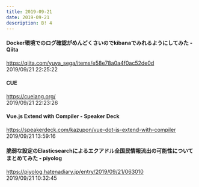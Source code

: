 ```yaml
---
title: 2019-09-21
date: 2019-09-21
description: B! 4
---
```


#### Docker環境でのログ確認がめんどくさいのでkibanaでみれるようにしてみた - Qiita
https://qiita.com/yuya_sega/items/e58e78a0a4f0ac52de0d<br>
2019/09/21 22:25:22<br>


#### CUE
https://cuelang.org/<br>
2019/09/21 22:23:26<br>


#### Vue.js Extend with Compiler - Speaker Deck
https://speakerdeck.com/kazupon/vue-dot-js-extend-with-compiler<br>
2019/09/21 13:59:16<br>


#### 脆弱な設定のElasticsearchによるエクアドル全国民情報流出の可能性についてまとめてみた - piyolog
https://piyolog.hatenadiary.jp/entry/2019/09/21/063010<br>
2019/09/21 10:32:45<br>


